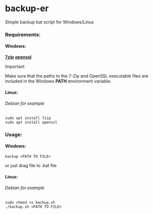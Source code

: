 # backup-er
Simple backup bat script for Windows/Linux

### Requirements:
#### Windows:
**[7zip](https://www.7-zip.org/)**
**[openssl](https://slproweb.com/products/Win32OpenSSL.html)**
> [!IMPORTANT]
> Make sure that the paths to the 7-Zip and OpenSSL executable files are included in the Windows **PATH** environment variable.

#### Linux:
###### Debian for example
```
sudo apt install 7zip
sudo apt install openssl
```

### Usage:
#### Windows:
```
backup <PATH TO FILE>
```
or just drag file to .bat file
#### Linux:
###### Debian for example
```
sudo chmod +x backup.sh
./backup.sh <PATH TO FILE>
```
